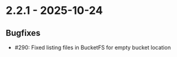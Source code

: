 # 2.2.1 - 2025-10-24
## Bugfixes

* #290: Fixed listing files in BucketFS for empty bucket location
